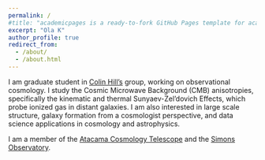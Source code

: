 ```yaml
---
permalink: /
#title: "academicpages is a ready-to-fork GitHub Pages template for academic personal websites"
excerpt: "Ola K"
author_profile: true
redirect_from:
  - /about/
  - /about.html
---
```


<!--
About me
====== -->
I am graduate student in [Colin Hill’s](http://user.astro.columbia.edu/~jch/) group, working on observational cosmology. I study the Cosmic Microwave Background (CMB) anisotropies, specifically the kinematic and thermal Sunyaev-Zel’dovich Effects, which probe ionized gas in distant galaxies. I am also interested in large scale structure, galaxy formation from a cosmologist perspective, and data science applications in cosmology and astrophysics.

I am a member of the [Atacama Cosmology Telescope](https://act.princeton.edu/) and the [Simons Observatory](https://simonsobservatory.org/).

<!-- I got my BA in Physics from University of Pennsylvania in 2019. -->
